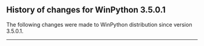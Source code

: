 ﻿## History of changes for WinPython 3.5.0.1

The following changes were made to WinPython distribution since version 3.5.0.1.

* * *
